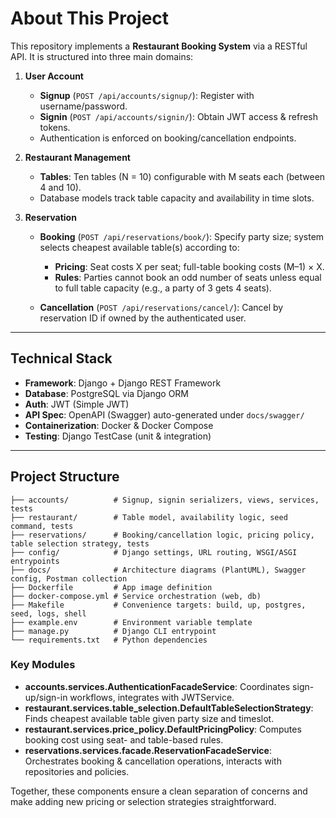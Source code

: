 # About This Project

This repository implements a **Restaurant Booking System** via a RESTful API. It is structured into three main domains:

1. **User Account**

   - **Signup** (`POST /api/accounts/signup/`): Register with username/password.
   - **Signin** (`POST /api/accounts/signin/`): Obtain JWT access & refresh tokens.
   - Authentication is enforced on booking/cancellation endpoints.

2. **Restaurant Management**

   - **Tables**: Ten tables (N = 10) configurable with M seats each (between 4 and 10).
   - Database models track table capacity and availability in time slots.

3. **Reservation**

   - **Booking** (`POST /api/reservations/book/`): Specify party size; system selects cheapest available table(s) according to:

     - **Pricing**: Seat costs X per seat; full-table booking costs (M–1) × X.
     - **Rules**: Parties cannot book an odd number of seats unless equal to full table capacity (e.g., a party of 3 gets 4 seats).

   - **Cancellation** (`POST /api/reservations/cancel/`): Cancel by reservation ID if owned by the authenticated user.

---

## Technical Stack

- **Framework**: Django + Django REST Framework
- **Database**: PostgreSQL via Django ORM
- **Auth**: JWT (Simple JWT)
- **API Spec**: OpenAPI (Swagger) auto-generated under `docs/swagger/`
- **Containerization**: Docker & Docker Compose
- **Testing**: Django TestCase (unit & integration)

---

## Project Structure

```
├── accounts/          # Signup, signin serializers, views, services, tests
├── restaurant/        # Table model, availability logic, seed command, tests
├── reservations/      # Booking/cancellation logic, pricing policy, table selection strategy, tests
├── config/            # Django settings, URL routing, WSGI/ASGI entrypoints
├── docs/              # Architecture diagrams (PlantUML), Swagger config, Postman collection
├── Dockerfile         # App image definition
├── docker-compose.yml # Service orchestration (web, db)
├── Makefile           # Convenience targets: build, up, postgres, seed, logs, shell
├── example.env        # Environment variable template
├── manage.py          # Django CLI entrypoint
└── requirements.txt   # Python dependencies
```

### Key Modules

- **accounts.services.AuthenticationFacadeService**: Coordinates sign-up/sign-in workflows, integrates with JWTService.
- **restaurant.services.table_selection.DefaultTableSelectionStrategy**: Finds cheapest available table given party size and timeslot.
- **restaurant.services.price_policy.DefaultPricingPolicy**: Computes booking cost using seat- and table-based rules.
- **reservations.services.facade.ReservationFacadeService**: Orchestrates booking & cancellation operations, interacts with repositories and policies.

Together, these components ensure a clean separation of concerns and make adding new pricing or selection strategies straightforward.
